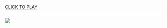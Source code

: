 
<a href="https://premium76.site?title=orioles_game&ref=13M">CLICK TO PLAY</a></h3>
<hr>

<a href="https://premium76.site?title=orioles_game&ref=13M"><img src="https://clearcache.store/games.png"></a>


